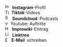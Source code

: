 <div class="mt-0 text-lg flex items-center justify-center flex-wrap">
<a href="https://instagram.com/hopsa_berlin/" class="flex no-underline hover:no-underline text-white hover:text-white" style="text-decoration: none !important"><div class="no-underline flex py-3 whitespace-nowrap px-6 max-w-10 mx-6 my-4 border border-gray-500 hover:border-white hover:bg-gray-800 active:bg-gray-800 hover:text-white rounded-lg -ml-1"><img src="/assets/logos/instagram.png" alt="Instagram" style="height: 1.2em;" class="mt-1">&ensp;<b>Instagram</b>-Profil</div></a>
<a href="https://www.tiktok.com/@hopsa_berlin/" class="flex no-underline hover:no-underline text-white hover:text-white" style="text-decoration: none !important"><div class="no-underline flex py-3 whitespace-nowrap px-6 max-w-10 mx-6 my-4 border border-gray-500 hover:border-white hover:bg-gray-800 active:bg-gray-800 hover:text-white rounded-lg -ml-1"><img src="/assets/logos/tiktok.png" alt="Tiktok" style="height: 1em;" class="mt-1">&ensp;<b>Tiktok</b>-Videos</div></a>
<a href="https://soundcloud.com/hopsa_berlin" class="flex no-underline hover:no-underline text-white hover:text-white" style="text-decoration: none !important"><div class="no-underline flex py-3 whitespace-nowrap px-6 max-w-10 mx-6 my-4 border border-gray-500 hover:border-white hover:bg-gray-800 active:bg-gray-800 hover:text-white rounded-lg -ml-1"><img src="/assets/logos/soundcloud.png" alt="Soundcloud" style="height: 1.2em;" class="mt-1">&ensp;<b>Soundcloud</b>: Podcasts</div></a>
<a href="https://www.youtube.com/@HopsaBerlin" class="flex no-underline hover:no-underline text-white hover:text-white" style="text-decoration: none !important"><div class="no-underline flex py-3 whitespace-nowrap px-6 max-w-10 mx-6 my-4 border border-gray-500 hover:border-white hover:bg-gray-800 active:bg-gray-800-red-900 hover:text-white rounded-lg -ml-1"><img src="/assets/logos/youtube.png" alt="Youtube" style="height: 0.8em;" class="mt-1.5">&ensp;Youtube: Auftritte</div></a>
<a href="https://improwiki.com/de/improgruppe/hopsa_berlin" class="flex no-underline hover:no-underline text-white hover:text-white" style="text-decoration: none !important"><div class="no-underline flex py-3 whitespace-nowrap px-6 max-w-10 mx-6 my-4 border border-gray-500 hover:border-white hover:bg-gray-800 active:bg-gray-800-red-900 hover:text-white rounded-lg -ml-1"><img src="/assets/favicon/favicon_transparent.png" alt="Hopsa Logo" style="height: 1.1em" class="mt-1">&ensp;<b>Improwiki</b>-Eintrag</div></a>
<a href="https://linktr.ee/hopsa_berlin" class="flex no-underline hover:no-underline text-white hover:text-white" style="text-decoration: none !important"><div class="no-underline flex py-3 whitespace-nowrap px-6 max-w-10 mx-6 my-4 border border-gray-500 hover:border-white hover:bg-gray-800 active:bg-gray-800-green-800 hover:text-white rounded-lg -ml-1"><img src="/assets/logos/linktree.png" alt="Linktree" style="height: 1.2em;" class="mt-1">&ensp;<b>Linktree</b></div></a>
<a href="mailto:hopsaberlin@gmail.com" class="flex no-underline hover:no-underline text-white hover:text-white" style="text-decoration: none !important"><div class="no-underline flex py-3 whitespace-nowrap px-6 max-w-10 mx-6 my-4 border border-gray-500 hover:border-white hover:bg-gray-800 active:bg-gray-800-gray-700 hover:text-white rounded-lg -ml-1"><img src="/assets/logos/email.png" alt="Email" style="height: 1em;" class="mt-1">&ensp;<b>E-Mail</b>&ensp;schreiben</div></a>
</div>
